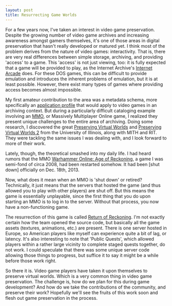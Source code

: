 ```yaml
---
layout: post
title: Resurrecting Game Worlds
---
```


For a few years now, I've taken an interest in video game preservation. Despite the growing number of video game archives and increasing awareness amongst gamers themselves, it's one of those areas in digital preservation that hasn't really developed or matured yet. I think most of the problem derives from the nature of video games: interactivity. That is, there are very real differences between simple storage, archiving, and providing 'access' to a game. This 'access' is not just viewing, too: it is fully expected that a game will be provided to play, as the Internet Archive's [Internet Arcade](https://archive.org/details/internetarcade) does. For these DOS games, this can be difficult to provide emulation and introduces the inherent problems of emulation, but it is at least possible. However, there exist many types of games where providing access becomes almost impossible.  
  
My first amateur contribution to the area was a metadata schema, more specifically an [application profile](https://en.wikipedia.org/wiki/Application_profile) that would apply to video games in an archiving context. But during a particularly difficult cataloging example involving an [MMO](https://en.wikipedia.org/wiki/Massively_multiplayer_online_game), or Massively Multiplayer Online game, I realized they present unique challenges to the entire area of archiving. Doing some research, I discovered the great [Preserving Virtual Worlds](http://pvw.illinois.edu/pvw/) and [Preserving Virtual Worlds 2](http://pvw.illinois.edu/pvw2/) from the University of Illinois, along with MITH and RIT. They were tackling the same issues I was dealing with, and I look forward to more of their work.  

Lately, though, the theoretical smashed into my daily life. I had heard rumors that the MMO [Warhammer Online: Age of Reckoning](https://en.wikipedia.org/wiki/Warhammer_Online:_Age_of_Reckoning), a game I was semi-fond of circa 2008, had been restarted somehow. It had been [shut down] officially on Dec. 18th, 2013.  

Now, what does it mean when an MMO is 'shut down' or retired? Technically, it just means that the servers that hosted the game (and thus allowed you to play with other players) are shut off. But this means the game is essentially unplayable, since the first thing that you do upon starting an MMO is to log in to the server. Without that process, you now have a non-functioning game.  

The resurrection of this game is called [Return of Reckoning](http://www.returnofreckoning.com/). I'm not exactly certain how the team opened the source code, but basically all the game assets (textures, animations, etc.) are present. There is one server hosted in Europe, so American players like myself can experience quite a bit of lag, or latency. It's also interesting to note that 'Public Quests', which allowed players within a rather large vicinity to complete staged quests together, do not work. I could speculate that there was some unique server code allowing those things to progress, but suffice it to say it might be a while before those work right.  

So there it is. Video game players have taken it upon themselves to preserve virtual worlds. Which is a very common thing in video game preservation. The challenge is, how do we plan for this during game development? And how do we take the contributions of the community, and preserve their work? Hopefully we'll see the fruits of this work soon and flesh out game preservation in the process.
